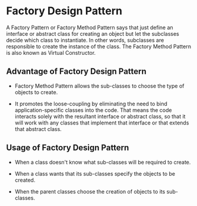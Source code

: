 # Factory Design Pattern
A Factory Pattern or Factory Method Pattern says that just define an interface or abstract class for creating an object but let the subclasses decide which class to instantiate. In other words, subclasses are responsible to create the instance of the class.
The Factory Method Pattern is also known as Virtual Constructor.

## Advantage of Factory Design Pattern
- Factory Method Pattern allows the sub-classes to choose the type of objects to create.

- It promotes the loose-coupling by eliminating the need to bind application-specific classes into the code. That means the code interacts solely with the resultant interface or abstract class, so that it will work with any classes that implement that interface or that extends that abstract class.

## Usage of Factory Design Pattern
- When a class doesn't know what sub-classes will be required to create.

- When a class wants that its sub-classes specify the objects to be created.

- When the parent classes choose the creation of objects to its sub-classes.

